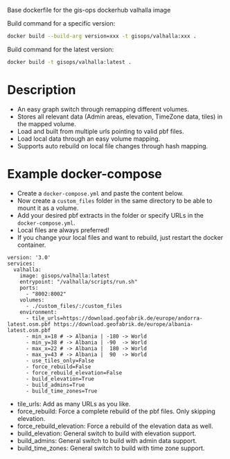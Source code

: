 Base dockerfile for the gis-ops dockerhub valhalla image

Build command for a specific version:
```bash
docker build --build-arg version=xxx -t gisops/valhalla:xxx .
```

Build command for the latest version:
```bash
docker build -t gisops/valhalla:latest .
```


# Description   
-   An easy graph switch through remapping different volumes.
-   Stores all relevant data (Admin areas, elevation, TimeZone data, tiles) in the mapped volume.
-   Load and built from multiple urls pointing to valid pbf files.
-   Load local data through an easy volume mapping.
-   Supports auto rebuild on local file changes through hash mapping.

# Example docker-compose

- Create a `docker-compose.yml` and paste the content below.
- Now create a `custom_files` folder in the same directory to be able to mount it as a volume.
- Add your desired pbf extracts in the folder or specify URLs in the `docker-compose.yml`.
- Local files are always preferred!
- If you change your local files and want to rebuild, just restart the docker container.
```docker
version: '3.0'
services:
  valhalla:
    image: gisops/valhalla:latest
    entrypoint: "/valhalla/scripts/run.sh"
    ports:
      - "8002:8002"
    volumes:
      - ./custom_files/:/custom_files
    environment:
      - tile_urls=https://download.geofabrik.de/europe/andorra-latest.osm.pbf https://download.geofabrik.de/europe/albania-latest.osm.pbf
      - min_x=18 # -> Albania | -180 -> World
      - min_y=38 # -> Albania | -90  -> World
      - max_x=22 # -> Albania |  180 -> World
      - max_y=43 # -> Albania |  90  -> World
      - use_tiles_only=False
      - force_rebuild=False
      - force_rebuild_elevation=False
      - build_elevation=True
      - build_admins=True
      - build_time_zones=True
```
- tile_urls: Add as many URLs as you like.
- force_rebuild: Force a complete rebuild of the pbf files. Only skipping elevation.
- force_rebuild_elevation: Force a rebuild of the elevation data as well.
- build_elevation: General switch to build with elevation support.
- build_admins: General switch to build with admin data support.
- build_time_zones: General switch to build with time zone support.